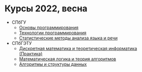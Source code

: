 # Курсы 2022, весна

* СПбГУ
    * [Основы программирования](prog_basics)
    * [Технологии программирования](prog_tech)
    * [Статистические методы анализа языка и речи](stat-lang)
* СПбГЭТУ
    * [Дискретная математика и теоретическая информатика (Практика)](dm-practice)
    * [Математическая логика и теория алгоритмов](ml)
    * [Алгоритмы и структуры данных](algs)
